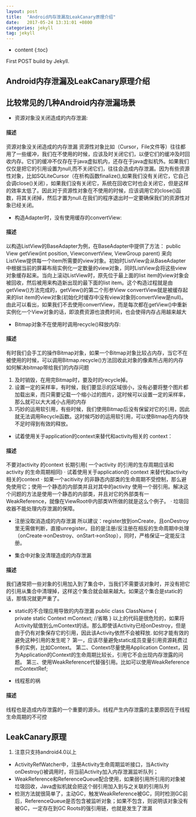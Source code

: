 ```yaml
---
layout: post
title:  "Android内存泄漏及LeakCanary原理介绍"
date:   2017-05-24 13:31:01 +0800
categories: jekyll
tag: jekyll
---
```


* content
{:toc}


First POST build by Jekyll.


Android内存泄漏及LeakCanary原理介绍
------------------------
## 比较常见的几种Android内存泄漏场景 ##
 
- 资源对象没关闭造成的内存泄漏:
#### 描述 ####
资源对象没关闭造成的内存泄漏
资源性对象比如（Cursor，File文件等）往往都用了一些缓冲，我们在不使用的时候，应该及时关闭它们，以便它们的缓冲及时回收内存。它们的缓冲不仅存在于java虚拟机内，还存在于java虚拟机外。如果我们仅仅是把它的引用设置为null,而不关闭它们，往往会造成内存泄漏。因为有些资源性对象，比如SQLiteCursor（在析构函数finalize(),如果我们没有关闭它，它自己会调close()关闭），如果我们没有关闭它，系统在回收它时也会关闭它，但是这样的效率太低了。因此对于资源性对象在不使用的时候，应该调用它的close()函数，将其关闭掉，然后才置为null.在我们的程序退出时一定要确保我们的资源性对象已经关闭。

- 构造Adapter时，没有使用缓存的convertView:
#### 描述 ####
以构造ListView的BaseAdapter为例，在BaseAdapter中提供了方法：
public View getView(int position, ViewconvertView, ViewGroup parent)
来向ListView提供每一个item所需要的view对象。初始时ListView会从BaseAdapter中根据当前的屏幕布局实例化一定数量的view对象，同时ListView会将这些view对象缓存起来。当向上滚动ListView时，原先位于最上面的list item的view对象会被回收，然后被用来构造新出现的最下面的list item。这个构造过程就是由getView()方法完成的，getView()的第二个形参View convertView就是被缓存起来的list item的view对象(初始化时缓存中没有view对象则convertView是null)。由此可以看出，如果我们不去使用convertView，而是每次都在getView()中重新实例化一个View对象的话，即浪费资源也浪费时间，也会使得内存占用越来越大

- Bitmap对象不在使用时调用recycle()释放内存:
#### 描述 ####
 有时我们会手工的操作Bitmap对象，如果一个Bitmap对象比较占内存，当它不在被使用的时候，可以调用Bitmap.recycle()方法回收此对象的像素所占用的内存
如何解决bitmap带给我们的内存问题
1. 及时销毁，在用完Bitmap时，要及时的recycle掉。
2. 设置一定的采样率，有时候，我们要显示的区域很小，没有必要将整个图片都加载出来，而只需要记载一个缩小过的图片，这时候可以设置一定的采样率，那么就可以大大减小占用的内存
3. 巧妙的运用软引用，有些时候，我们使用Bitmap后没有保留对它的引用，因此就无法调用Recycle函数。这时候巧妙的运用软引用，可以使Bitmap在内存快不足时得到有效的释放。

- 试着使用关于application的context来替代和activity相关的 context：
#### 描述 ####
不要对activity 的context 长期引用( 一个activity 的引用的生存周期应该和activity 的生命周期相同)
· 试着使用关于application的 context 来替代和activity相关的context
· 如果一个acitivity 的非静态内部类的生命周期不受控制，那么避免使用它；使用一个静态的内部类并且对其中的activity 使用一个弱引用。解决这个问题的方法是使用一个静态的内部类，并且对它的外部类有一WeakReference，就像在ViewRoot中内部类W所做的就是这么个例子。
· 垃圾回收器不能处理内存泄漏的保障。
- 注册没取消造成的内存泄漏
所以建议：register放到onCreate，且onDestroy里无需做判断，直接unregister。目的是注册/反注册在相反的生命周期中处理（onCreate->onDestroy、onStart->onStop），同时，严格保证一定能反注册。

- 集合中对象没清理造成的内存泄漏
#### 描述 ####
我们通常把一些对象的引用加入到了集合中，当我们不需要该对象时，并没有把它的引用从集合中清理掉，这样这个集合就会越来越大。如果这个集合是static的话，那情况就更严重了。
- static的不合理应用导致的内存泄漏
    public class ClassName {      
    private static Context mContext;       //省略 
} 
以上的代码是很危险的，如果将Activity赋值到么mContext的话。那么即使该Activity已经onDestroy，但是由于仍有对象保存它的引用，因此该Activity依然不会被释放. 
如何才能有效的避免这种引用的发生呢？ 
    第一，应该尽量避免static成员变量引用资源耗费过多的实例，比如Context。 
    第二、Context尽量使用Application Context，因为Application的Context的生命周期比较长，引用它不会出现内存泄露的问题。 
    第三、使用WeakReference代替强引用。比如可以使用WeakReference<Context> mContextRef; 


- 线程惹的祸
#### 描述 ####
线程也是造成内存泄露的一个重要的源头。线程产生内存泄露的主要原因在于线程生命周期的不可控

 


      

## LeakCanary原理 ##
1. 注意只支持android4.0以上

- ActivityRefWatcher中，注册Activity生命周期监听接口，当Activity onDestroy()被调用时，将当前Activity加入内存泄漏监听队列；
- WeakReference和ReferenceQueue<Object>配合使用，如果弱引用所引用的对象被垃圾回收，Java虚拟机就会把这个弱引用加入到与之关联的引用队列
- 检测方法就很简单了，主动GC，触发WeakReference被GC，同时检测GC前后，ReferenceQueue是否包含被监听对象；如果不包含，则说明该对象没有被GC，一定存在到GC Roots的强引用链，也就是发生了泄漏







[jekyll]:      http://jekyllrb.com
[jekyll-gh]:   https://github.com/jekyll/jekyll
[jekyll-help]: https://github.com/jekyll/jekyll-help
